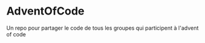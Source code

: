 # AdventOfCode
Un repo pour partager le code de tous les groupes qui participent à l'advent of code
